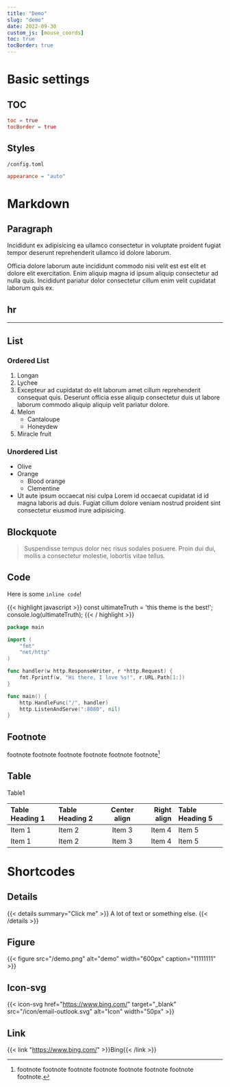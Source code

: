 ```yaml
---
title: "Demo"
slug: "demo"
date: 2022-09-30
custom_js: [mouse_coords]
toc: true
tocBorder: true
---
```


# Basic settings

## TOC

```toml
toc = true
tocBorder = true
```

## Styles

`/config.toml`
  ```toml
  appearance = "auto"
  ```


# Markdown

## Paragraph

Incididunt ex adipisicing ea ullamco consectetur in voluptate proident fugiat tempor deserunt reprehenderit ullamco id dolore laborum.

Officia dolore laborum aute incididunt commodo nisi velit est est elit et dolore elit exercitation. Enim aliquip magna id ipsum aliquip consectetur ad nulla quis. Incididunt pariatur dolor consectetur cillum enim velit cupidatat laborum quis ex.

## hr

---

## List

### Ordered List

1. Longan
2. Lychee
3. Excepteur ad cupidatat do elit laborum amet cillum reprehenderit consequat quis.
    Deserunt officia esse aliquip consectetur duis ut labore laborum commodo aliquip aliquip velit pariatur dolore.
5. Melon
    - Cantaloupe
    - Honeydew
6. Miracle fruit

### Unordered List

- Olive
- Orange
    - Blood orange
    - Clementine
- Ut aute ipsum occaecat nisi culpa Lorem id occaecat cupidatat id id magna laboris ad duis. Fugiat cillum dolore veniam nostrud proident sint consectetur eiusmod irure adipisicing.

## Blockquote

> Suspendisse tempus dolor nec risus sodales posuere. Proin dui dui, mollis a consectetur molestie, lobortis vitae tellus.

## Code

Here is some `inline code`!

{{< highlight javascript >}}
const ultimateTruth = 'this theme is the best!';
console.log(ultimateTruth);
{{< / highlight >}}

```go
package main

import (
    "fmt"
    "net/http"
)

func handler(w http.ResponseWriter, r *http.Request) {
    fmt.Fprintf(w, "Hi there, I love %s!", r.URL.Path[1:])
}

func main() {
    http.HandleFunc("/", handler)
    http.ListenAndServe(":8080", nil)
}
```

## Footnote

footnote footnote footnote footnote footnote footnote[^1]

[^1]: footnote footnote footnote footnote footnote footnote footnote footnote.


## Table

Table1

| Table Heading 1 | Table Heading 2 | Center align    | Right align     | Table Heading 5 |
| :-------------- | :-------------- | :-------------: | --------------: | :-------------- |
| Item 1          | Item 2          | Item 3          | Item 4          | Item 5          |
| Item 1          | Item 2          | Item 3          | Item 4          | Item 5          |

# Shortcodes

## Details

{{< details summary="Click me" >}}
A lot of text or something else.
{{< /details >}}

## Figure

{{< figure 
    src="/demo.png"
    alt="demo"
    width="600px"
    caption="11111111"
    >}}

## Icon-svg

{{< icon-svg href="https://www.bing.com/" target="_blank" src="/icon/email-outlook.svg" alt="Icon" width="50px" >}}

## Link

{{< link "https://www.bing.com/" >}}Bing{{< /link >}}